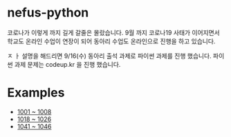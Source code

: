 # nefus-python
코로나가 이렇게 까지 길게 갈줄은 몰랐습니다. 9월 까지 코로나19 사태가 이어지면서 학교도 온라인 수업이 연장이 되어 동아리 수업도 온라인으로 진행을 하고 있습니다. <br/>

ㅈ ㅏ 설명을 해드리면 9/16(수) 동아리 출석 과제로 파이썬 과제를 진행 했습니다. 파이썬 과제 문제는 codeup.kr 을 진행 했습니다.

# Examples 
<ul>
    <li> <a href="./Basic">1001 ~ 1008</a> </li>
    <li> <a href="./LittleBasic">1018 ~ 1026</a> </li>
    <li> <a href="./Normal">1041 ~ 1046</a> </li>
</ul>